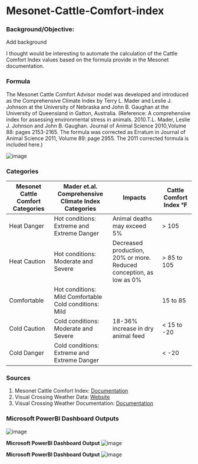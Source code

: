 # Mesonet-Cattle-Comfort-index
### Background/Objective:
Add background

I thought would be interesting to automate the calculation of the Cattle Comfort Index values based on the formula provide in the Mesonet documentation.

### Formula

The Mesonet Cattle Comfort Advisor model was developed and introduced as the Comprehensive Climate Index by Terry L. Mader and Leslie J. Johnson at the University of Nebraska and John B. Gaughan at the University of Queensland in Gatton, Australia.
(Reference: A comprehensive index for assessing environmental stress in animals. 2010.T.L. Mader, Leslie J. Johnson and John B. Gaughan. Journal of Animal Science 2010,Volume 88: pages 2153-2165. The formula was corrected as Erratum in Journal of Animal Science 2011, Volume 89: page 2955. The 2011 corrected formula is included here.)

![image](https://github.com/johnmurphy/Mesonet-Cattle-Comfort-index/assets/38695469/b2f42fbc-1ca9-44fa-a803-c1ce247726fc)

### Categories

Mesonet Cattle Comfort Categories | Mader et.al. Comprehensive Climate Index Categories | Impacts | Cattle Comfort Index °F
--- | --- | --- | ---
Heat Danger | Hot conditions: Extreme and Extreme Danger | Animal deaths may exceed 5% | > 105
Heat Caution | Hot conditions: Moderate and Severe | Decreased production, 20% or more. Reduced conception, as low as 0% | > 85 to 105
Comfortable | Hot conditions: Mild Comfortable Cold conditions: Mild |   | 15 to 85
Cold Caution  | Cold conditions: Moderate and Severe | 18-36% increase in dry animal feed | < 15 to -20
Cold Danger  | Cold conditions: Extreme and Extreme Danger |   | < -20
### Sources
1. Mesonet Cattle Comfort Index: [Documentation](https://content.prod.mesonet.org/learn/ag/tools_documentation/Cattle_Comfort_Description.201605.pdf)
1. Visual Crossing Weather Data: [Website](https://www.visualcrossing.com/)
1. Visual Crossing Weather Documentation: [Documentation](https://www.visualcrossing.com/resources/documentation/weather-data/weather-data-documentation/)
         
### Microsoft PowerBI Dashboard Outputs

![image](https://github.com/johnmurphy/Mesonet-Cattle-Comfort-index-/assets/38695469/03ce62d8-9930-4e19-8c8b-3a731be37c4c)

__Microsoft PowerBI Dashboard Output__
![image](https://github.com/johnmurphy/Mesonet-Cattle-Comfort-index-/assets/38695469/a3910ab9-794f-4d80-8a63-179a7d7df821)

__Microsoft PowerBI Dashboard Output__
![image](https://github.com/johnmurphy/Mesonet-Cattle-Comfort-index-/assets/38695469/ef60a62e-84ee-41eb-986d-36e3beb2becc)







